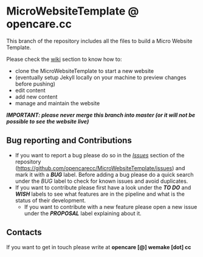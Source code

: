# MicroWebsiteTemplate @ opencare.cc

This branch of the repository includes all the files to build a Micro Website Template.

Please check the [wiki](https://github.com/opencarecc/MicroWebsiteTemplate/wiki) section to know how to:
* clone the MicroWebsiteTemplate to start a new website
* (eventually setup Jekyll locally on your machine to preview changes before pushing)
* edit content
* add new content
* manage and maintain the website

_**IMPORTANT: please never merge this branch into master (or it will not be possible to see the website live)**_

## Bug reporting and Contributions
* If you want to report a bug please do so in the *[Issues](https://github.com/opencarecc/MicroWebsiteTemplate/issues)* section of the repository (<https://github.com/opencarecc/MicroWebsiteTemplate/issues>) and mark it with a _**BUG**_ label. Before adding a bug please do a quick search under the *BUG* label to check for known issues and avoid duplicates.
* If you want to contribute please first have a look under the _**TO DO**_ and _**WISH**_ labels to see what features are in the pipeline and what is the status of their development.
  * If you want to contribute with a new feature please open a new issue under the _**PROPOSAL**_ label explaining about it.

## Contacts

If you want to get in touch please write at **opencare [@] wemake [dot] cc**
